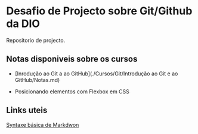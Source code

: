 # Desafio de Projecto sobre Git/Github da DIO
Repositorio de projecto.



## Notas disponiveis sobre os cursos

- [Inrodução ao Git a ao GitHub](./Cursos/Git/Introdução ao Git e ao GitHub/Notas.md)

- Posicionando elementos com Flexbox em CSS

  

## Links uteis

[Syntaxe básica de Markdwon](https://www.markdownguide.org/basic-syntax/)

